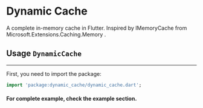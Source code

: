 # Dynamic Cache

A complete in-memory cache in Flutter. Inspired by IMemoryCache from Microsoft.Extensions.Caching.Memory .

## Usage `DynamicCache`
<hr>

First, you need to import the package:
```dart
import 'package:dynamic_cache/dynamic_cache.dart';
```

#### For complete example, check the example section.
